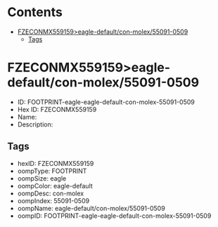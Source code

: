 



Contents
========

* [FZECONMX559159>eagle-default/con-molex/55091-0509](#fzeconmx559159eagle-defaultcon-molex55091-0509)
	* [Tags](#tags)

# FZECONMX559159>eagle-default/con-molex/55091-0509

- ID: FOOTPRINT-eagle-eagle-default-con-molex-55091-0509
- Hex ID: FZECONMX559159
- Name: 
- Description: 

## Tags

- hexID: FZECONMX559159
- oompType: FOOTPRINT
- oompSize: eagle
- oompColor: eagle-default
- oompDesc: con-molex
- oompIndex: 55091-0509
- oompName: eagle-default/con-molex/55091-0509
- oompID: FOOTPRINT-eagle-eagle-default-con-molex-55091-0509

